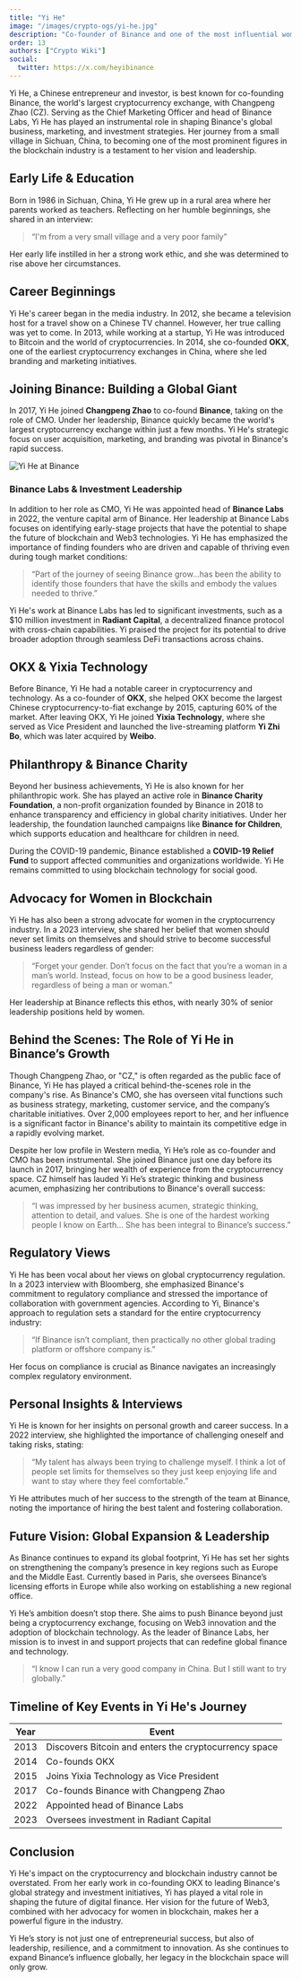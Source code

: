 ```yaml
---
title: "Yi He"
image: "/images/crypto-ogs/yi-he.jpg"
description: "Co-founder of Binance and one of the most influential women in the cryptocurrency industry."
order: 13
authors: ["Crypto Wiki"]
social:
  twitter: https://x.com/heyibinance
---
```


Yi He, a Chinese entrepreneur and investor, is best known for co-founding Binance, the world's largest cryptocurrency exchange, with Changpeng Zhao (CZ). Serving as the Chief Marketing Officer and head of Binance Labs, Yi He has played an instrumental role in shaping Binance's global business, marketing, and investment strategies. Her journey from a small village in Sichuan, China, to becoming one of the most prominent figures in the blockchain industry is a testament to her vision and leadership.

## Early Life & Education

Born in 1986 in Sichuan, China, Yi He grew up in a rural area where her parents worked as teachers. Reflecting on her humble beginnings, she shared in an interview:

> “I'm from a very small village and a very poor family”

Her early life instilled in her a strong work ethic, and she was determined to rise above her circumstances.

## Career Beginnings

Yi He's career began in the media industry. In 2012, she became a television host for a travel show on a Chinese TV channel. However, her true calling was yet to come. In 2013, while working at a startup, Yi He was introduced to Bitcoin and the world of cryptocurrencies. In 2014, she co-founded **OKX**, one of the earliest cryptocurrency exchanges in China, where she led branding and marketing initiatives.

## Joining Binance: Building a Global Giant

In 2017, Yi He joined **Changpeng Zhao** to co-found **Binance**, taking on the role of CMO. Under her leadership, Binance quickly became the world's largest cryptocurrency exchange within just a few months. Yi He's strategic focus on user acquisition, marketing, and branding was pivotal in Binance's rapid success.

![Yi He at Binance](/images/posts/binance-banner.png)

### Binance Labs & Investment Leadership

In addition to her role as CMO, Yi He was appointed head of **Binance Labs** in 2022, the venture capital arm of Binance. Her leadership at Binance Labs focuses on identifying early-stage projects that have the potential to shape the future of blockchain and Web3 technologies. Yi He has emphasized the importance of finding founders who are driven and capable of thriving even during tough market conditions:

> “Part of the journey of seeing Binance grow...has been the ability to identify those founders that have the skills and embody the values needed to thrive.”

Yi He's work at Binance Labs has led to significant investments, such as a $10 million investment in **Radiant Capital**, a decentralized finance protocol with cross-chain capabilities. Yi praised the project for its potential to drive broader adoption through seamless DeFi transactions across chains.

## OKX & Yixia Technology

Before Binance, Yi He had a notable career in cryptocurrency and technology. As a co-founder of **OKX**, she helped OKX become the largest Chinese cryptocurrency-to-fiat exchange by 2015, capturing 60% of the market. After leaving OKX, Yi He joined **Yixia Technology**, where she served as Vice President and launched the live-streaming platform **Yi Zhi Bo**, which was later acquired by **Weibo**.

## Philanthropy & Binance Charity

Beyond her business achievements, Yi He is also known for her philanthropic work. She has played an active role in **Binance Charity Foundation**, a non-profit organization founded by Binance in 2018 to enhance transparency and efficiency in global charity initiatives. Under her leadership, the foundation launched campaigns like **Binance for Children**, which supports education and healthcare for children in need.

During the COVID-19 pandemic, Binance established a **COVID-19 Relief Fund** to support affected communities and organizations worldwide. Yi He remains committed to using blockchain technology for social good.

## Advocacy for Women in Blockchain

Yi He has also been a strong advocate for women in the cryptocurrency industry. In a 2023 interview, she shared her belief that women should never set limits on themselves and should strive to become successful business leaders regardless of gender:

> “Forget your gender. Don’t focus on the fact that you’re a woman in a man’s world. Instead, focus on how to be a good business leader, regardless of being a man or woman.”

Her leadership at Binance reflects this ethos, with nearly 30% of senior leadership positions held by women.

## Behind the Scenes: The Role of Yi He in Binance’s Growth

Though Changpeng Zhao, or "CZ," is often regarded as the public face of Binance, Yi He has played a critical behind-the-scenes role in the company's rise. As Binance's CMO, she has overseen vital functions such as business strategy, marketing, customer service, and the company’s charitable initiatives. Over 2,000 employees report to her, and her influence is a significant factor in Binance's ability to maintain its competitive edge in a rapidly evolving market.

Despite her low profile in Western media, Yi He’s role as co-founder and CMO has been instrumental. She joined Binance just one day before its launch in 2017, bringing her wealth of experience from the cryptocurrency space. CZ himself has lauded Yi He’s strategic thinking and business acumen, emphasizing her contributions to Binance's overall success:

> “I was impressed by her business acumen, strategic thinking, attention to detail, and values. She is one of the hardest working people I know on Earth... She has been integral to Binance’s success.”

## Regulatory Views

Yi He has been vocal about her views on global cryptocurrency regulation. In a 2023 interview with Bloomberg, she emphasized Binance's commitment to regulatory compliance and stressed the importance of collaboration with government agencies. According to Yi, Binance's approach to regulation sets a standard for the entire cryptocurrency industry:

> “If Binance isn’t compliant, then practically no other global trading platform or offshore company is.”

Her focus on compliance is crucial as Binance navigates an increasingly complex regulatory environment.

## Personal Insights & Interviews

Yi He is known for her insights on personal growth and career success. In a 2022 interview, she highlighted the importance of challenging oneself and taking risks, stating:

> “My talent has always been trying to challenge myself. I think a lot of people set limits for themselves so they just keep enjoying life and want to stay where they feel comfortable.”

Yi He attributes much of her success to the strength of the team at Binance, noting the importance of hiring the best talent and fostering collaboration.

## Future Vision: Global Expansion & Leadership

As Binance continues to expand its global footprint, Yi He has set her sights on strengthening the company’s presence in key regions such as Europe and the Middle East. Currently based in Paris, she oversees Binance’s licensing efforts in Europe while also working on establishing a new regional office.

Yi He’s ambition doesn’t stop there. She aims to push Binance beyond just being a cryptocurrency exchange, focusing on Web3 innovation and the adoption of blockchain technology. As the leader of Binance Labs, her mission is to invest in and support projects that can redefine global finance and technology.

> “I know I can run a very good company in China. But I still want to try globally.”

## Timeline of Key Events in Yi He's Journey

| **Year** | **Event**                                             |
| -------- | ----------------------------------------------------- |
| 2013     | Discovers Bitcoin and enters the cryptocurrency space |
| 2014     | Co-founds OKX                                         |
| 2015     | Joins Yixia Technology as Vice President              |
| 2017     | Co-founds Binance with Changpeng Zhao                 |
| 2022     | Appointed head of Binance Labs                        |
| 2023     | Oversees investment in Radiant Capital                |

## Conclusion

Yi He's impact on the cryptocurrency and blockchain industry cannot be overstated. From her early work in co-founding OKX to leading Binance's global strategy and investment initiatives, Yi has played a vital role in shaping the future of digital finance. Her vision for the future of Web3, combined with her advocacy for women in blockchain, makes her a powerful figure in the industry.

Yi He’s story is not just one of entrepreneurial success, but also of leadership, resilience, and a commitment to innovation. As she continues to expand Binance’s influence globally, her legacy in the blockchain space will only grow.
